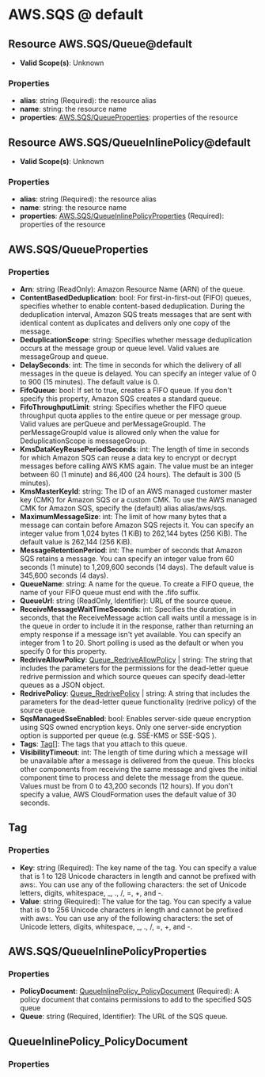# AWS.SQS @ default

## Resource AWS.SQS/Queue@default
* **Valid Scope(s)**: Unknown
### Properties
* **alias**: string (Required): the resource alias
* **name**: string: the resource name
* **properties**: [AWS.SQS/QueueProperties](#awssqsqueueproperties): properties of the resource

## Resource AWS.SQS/QueueInlinePolicy@default
* **Valid Scope(s)**: Unknown
### Properties
* **alias**: string (Required): the resource alias
* **name**: string: the resource name
* **properties**: [AWS.SQS/QueueInlinePolicyProperties](#awssqsqueueinlinepolicyproperties) (Required): properties of the resource

## AWS.SQS/QueueProperties
### Properties
* **Arn**: string (ReadOnly): Amazon Resource Name (ARN) of the queue.
* **ContentBasedDeduplication**: bool: For first-in-first-out (FIFO) queues, specifies whether to enable content-based deduplication. During the deduplication interval, Amazon SQS treats messages that are sent with identical content as duplicates and delivers only one copy of the message.
* **DeduplicationScope**: string: Specifies whether message deduplication occurs at the message group or queue level. Valid values are messageGroup and queue.
* **DelaySeconds**: int: The time in seconds for which the delivery of all messages in the queue is delayed. You can specify an integer value of 0 to 900 (15 minutes). The default value is 0.
* **FifoQueue**: bool: If set to true, creates a FIFO queue. If you don't specify this property, Amazon SQS creates a standard queue.
* **FifoThroughputLimit**: string: Specifies whether the FIFO queue throughput quota applies to the entire queue or per message group. Valid values are perQueue and perMessageGroupId. The perMessageGroupId value is allowed only when the value for DeduplicationScope is messageGroup.
* **KmsDataKeyReusePeriodSeconds**: int: The length of time in seconds for which Amazon SQS can reuse a data key to encrypt or decrypt messages before calling AWS KMS again. The value must be an integer between 60 (1 minute) and 86,400 (24 hours). The default is 300 (5 minutes).
* **KmsMasterKeyId**: string: The ID of an AWS managed customer master key (CMK) for Amazon SQS or a custom CMK. To use the AWS managed CMK for Amazon SQS, specify the (default) alias alias/aws/sqs.
* **MaximumMessageSize**: int: The limit of how many bytes that a message can contain before Amazon SQS rejects it. You can specify an integer value from 1,024 bytes (1 KiB) to 262,144 bytes (256 KiB). The default value is 262,144 (256 KiB).
* **MessageRetentionPeriod**: int: The number of seconds that Amazon SQS retains a message. You can specify an integer value from 60 seconds (1 minute) to 1,209,600 seconds (14 days). The default value is 345,600 seconds (4 days).
* **QueueName**: string: A name for the queue. To create a FIFO queue, the name of your FIFO queue must end with the .fifo suffix.
* **QueueUrl**: string (ReadOnly, Identifier): URL of the source queue.
* **ReceiveMessageWaitTimeSeconds**: int: Specifies the duration, in seconds, that the ReceiveMessage action call waits until a message is in the queue in order to include it in the response, rather than returning an empty response if a message isn't yet available. You can specify an integer from 1 to 20. Short polling is used as the default or when you specify 0 for this property.
* **RedriveAllowPolicy**: [Queue_RedriveAllowPolicy](#queueredriveallowpolicy) | string: The string that includes the parameters for the permissions for the dead-letter queue redrive permission and which source queues can specify dead-letter queues as a JSON object.
* **RedrivePolicy**: [Queue_RedrivePolicy](#queueredrivepolicy) | string: A string that includes the parameters for the dead-letter queue functionality (redrive policy) of the source queue.
* **SqsManagedSseEnabled**: bool: Enables server-side queue encryption using SQS owned encryption keys. Only one server-side encryption option is supported per queue (e.g. SSE-KMS or SSE-SQS ).
* **Tags**: [Tag](#tag)[]: The tags that you attach to this queue.
* **VisibilityTimeout**: int: The length of time during which a message will be unavailable after a message is delivered from the queue. This blocks other components from receiving the same message and gives the initial component time to process and delete the message from the queue. Values must be from 0 to 43,200 seconds (12 hours). If you don't specify a value, AWS CloudFormation uses the default value of 30 seconds.

## Tag
### Properties
* **Key**: string (Required): The key name of the tag. You can specify a value that is 1 to 128 Unicode characters in length and cannot be prefixed with aws:. You can use any of the following characters: the set of Unicode letters, digits, whitespace, _, ., /, =, +, and -.
* **Value**: string (Required): The value for the tag. You can specify a value that is 0 to 256 Unicode characters in length and cannot be prefixed with aws:. You can use any of the following characters: the set of Unicode letters, digits, whitespace, _, ., /, =, +, and -.

## AWS.SQS/QueueInlinePolicyProperties
### Properties
* **PolicyDocument**: [QueueInlinePolicy_PolicyDocument](#queueinlinepolicypolicydocument) (Required): A policy document that contains permissions to add to the specified SQS queue
* **Queue**: string (Required, Identifier): The URL of the SQS queue.

## QueueInlinePolicy_PolicyDocument
### Properties

